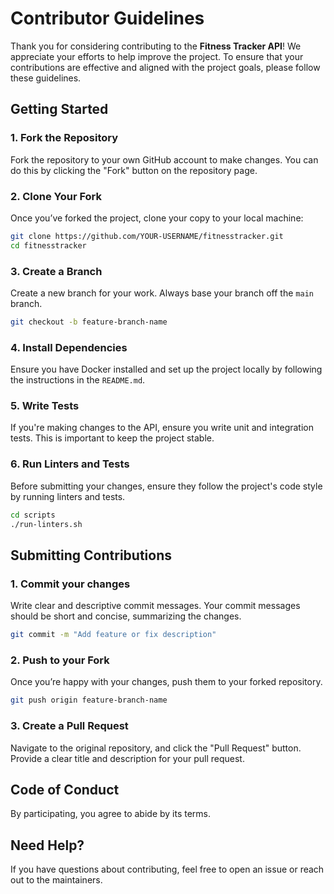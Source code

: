 
# Contributor Guidelines

Thank you for considering contributing to the **Fitness Tracker API**! We appreciate your efforts to help improve the project. To ensure that your contributions are effective and aligned with the project goals, please follow these guidelines.

## Getting Started

### 1. Fork the Repository
Fork the repository to your own GitHub account to make changes. You can do this by clicking the "Fork" button on the repository page.

### 2. Clone Your Fork
Once you’ve forked the project, clone your copy to your local machine:
```bash
git clone https://github.com/YOUR-USERNAME/fitnesstracker.git
cd fitnesstracker
```

### 3. Create a Branch
Create a new branch for your work. Always base your branch off the `main` branch.
```bash
git checkout -b feature-branch-name
```

### 4. Install Dependencies
Ensure you have Docker installed and set up the project locally by following the instructions in the `README.md`.

### 5. Write Tests
If you're making changes to the API, ensure you write unit and integration tests. This is important to keep the project stable.

### 6. Run Linters and Tests
Before submitting your changes, ensure they follow the project's code style by running linters and tests.
```bash
cd scripts
./run-linters.sh
```

## Submitting Contributions

### 1. Commit your changes
Write clear and descriptive commit messages. Your commit messages should be short and concise, summarizing the changes.
```bash
git commit -m "Add feature or fix description"
```

### 2. Push to your Fork
Once you’re happy with your changes, push them to your forked repository.
```bash
git push origin feature-branch-name
```

### 3. Create a Pull Request
Navigate to the original repository, and click the "Pull Request" button. Provide a clear title and description for your pull request.

## Code of Conduct
By participating, you agree to abide by its terms.

## Need Help?
If you have questions about contributing, feel free to open an issue or reach out to the maintainers.
